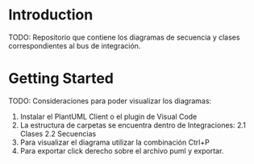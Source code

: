 # Introduction 
TODO: Repositorio que contiene los diagramas de secuencia y clases correspondientes al bus de integración. 

# Getting Started
TODO: Consideraciones para poder visualizar los diagramas:
1.	Instalar el PlantUML Client o el plugin de Visual Code
2.	La estructura de carpetas se encuentra dentro de Integraciones:
    2.1 Clases
    2.2 Secuencias
3.	Para visualizar el diagrama utilizar la combinación Ctrl+P
4.	Para exportar click derecho sobre el archivo puml y exportar.
